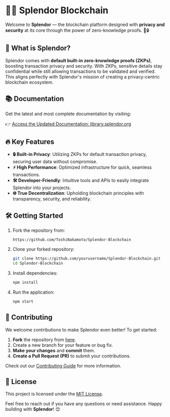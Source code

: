 # 💎🙌 Splendor Blockchain

Welcome to **Splendor** — the blockchain platform designed with **privacy and security** at its core through the power of zero-knowledge proofs. 🚀🔒

## 🚀 What is Splendor?

Splendor comes with **default built-in zero-knowledge proofs (ZKPs)**, boosting transaction privacy and security. With ZKPs, sensitive details stay confidential while still allowing transactions to be validated and verified. This aligns perfectly with Splendor's mission of creating a privacy-centric blockchain ecosystem.

## 📚 Documentation

Get the latest and most complete documentation by visiting:

👉 [Access the Updated Documentation: library.splendor.org](https://library.splendor.org/)

## 🔥 Key Features

- **🔒 Built-in Privacy**: Utilizing ZKPs for default transaction privacy, securing user data without compromise.
- **⚡ High Performance**: Optimized infrastructure for quick, seamless transactions.
- **🛠 Developer-Friendly**: Intuitive tools and APIs to easily integrate Splendor into your projects.
- **🌐 True Decentralization**: Upholding blockchain principles with transparency, security, and reliability.

## 🛠️ Getting Started

1. Fork the repository from:
   ```
   https://github.com/ToshiNakamoto/Splendor-Blockchain
   ```
2. Clone your forked repository:
   ```bash
   git clone https://github.com/yourusername/Splendor-Blockchain.git
   cd Splendor-Blockchain
   ```
3. Install dependencies:
   ```bash
   npm install
   ```
4. Run the application:
   ```bash
   npm start
   ```

## 🤝 Contributing

We welcome contributions to make Splendor even better! To get started:
1. **Fork** the repository from [here](https://github.com/ToshiNakamoto/Splendor-Blockchain).
2. Create a new branch for your feature or bug fix.
3. **Make your changes** and **commit** them.
4. **Create a Pull Request (PR)** to submit your contributions.

Check out our [Contributing Guide](https://library.splendor.org/contributing) for more information.

## 📝 License

This project is licensed under the [MIT License](https://opensource.org/licenses/MIT).

Feel free to reach out if you have any questions or need assistance. Happy building with **Splendor**! 😊

